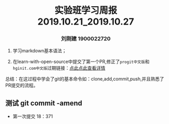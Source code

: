  

# <center>实验班学习周报 2019.10.21_2019.10.27</center>

### <center>刘刚建 1900022720</center>

 

1. 学习markdown基本语法；

2. 在learn-with-open-source中提交了第一个PR,修正了`progit中文版`和`hginit.com中文版`过期链接：[点此点此查看详情](https://github.com/zhuangbiaowei/learn-with-open-source/pull/49)

总结：在这过程中学会了git的基本命令如：clone,add,commit,push,并且熟悉了PR提交的流程。

## 测试 git commit -amend
- 第一次提交 18：371